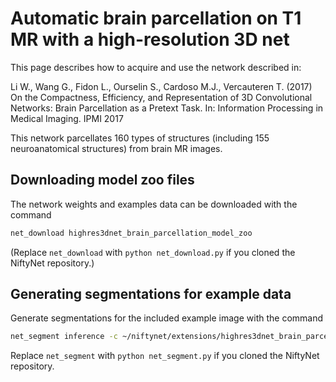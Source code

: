 # Automatic brain parcellation on T1 MR with a high-resolution 3D net

This page describes how to acquire and use the network described in:

Li W., Wang G., Fidon L., Ourselin S., Cardoso M.J., Vercauteren T. (2017)
On the Compactness, Efficiency, and Representation of 3D
Convolutional Networks: Brain Parcellation as a Pretext Task.
In: Information Processing in Medical Imaging. IPMI 2017

This network parcellates 160 types of structures
(including 155 neuroanatomical structures) from brain MR images.
## Downloading model zoo files

The network weights and examples data can be downloaded with the command
```bash
net_download highres3dnet_brain_parcellation_model_zoo
```

(Replace `net_download` with `python net_download.py` if you cloned the NiftyNet repository.)

## Generating segmentations for example data

Generate segmentations for the included example image with the command
```bash
net_segment inference -c ~/niftynet/extensions/highres3dnet_brain_parcellation/highres3dnet_config_eval.ini
```

Replace `net_segment` with `python net_segment.py` if you cloned the NiftyNet repository.
